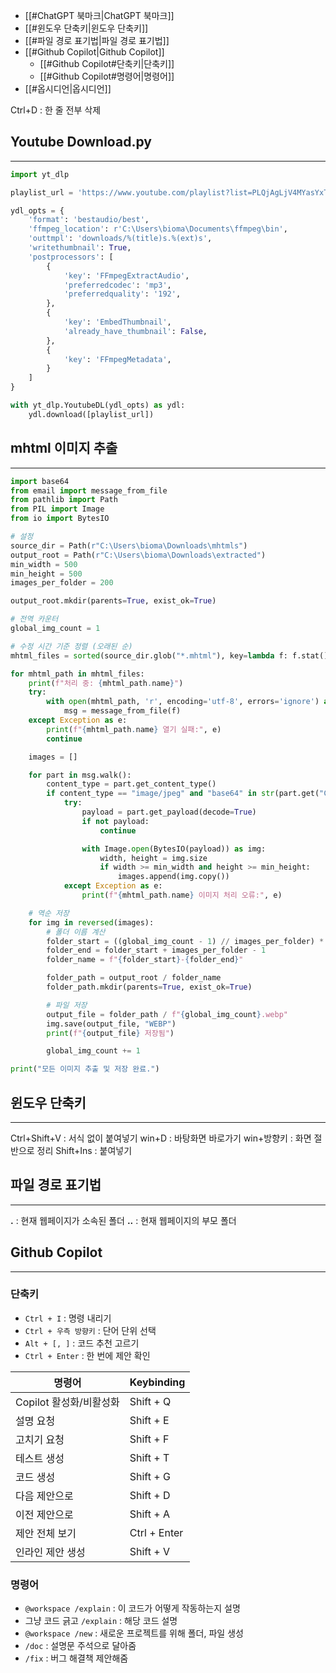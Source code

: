 - [[#ChatGPT 북마크|ChatGPT 북마크]]
- [[#윈도우 단축키|윈도우 단축키]]
- [[#파일 경로 표기법|파일 경로 표기법]]
- [[#Github Copilot|Github Copilot]]
	- [[#Github Copilot#단축키|단축키]]
	- [[#Github Copilot#명령어|명령어]]
- [[#옵시디언|옵시디언]]


Ctrl+D : 한 줄 전부 삭제



## Youtube Download.py
---

```python
import yt_dlp

playlist_url = 'https://www.youtube.com/playlist?list=PLQjAgLjV4MYasYxTdq1JuCGC1Dj--Hteb&si=HYdhUV8316Qb7NLc'

ydl_opts = {
    'format': 'bestaudio/best',
    'ffmpeg_location': r'C:\Users\bioma\Documents\ffmpeg\bin',
    'outtmpl': 'downloads/%(title)s.%(ext)s',
    'writethumbnail': True, 
    'postprocessors': [
        {
            'key': 'FFmpegExtractAudio',
            'preferredcodec': 'mp3',
            'preferredquality': '192',
        },
        {
            'key': 'EmbedThumbnail',
            'already_have_thumbnail': False,
        },
        {
            'key': 'FFmpegMetadata',
        }
    ]
}

with yt_dlp.YoutubeDL(ydl_opts) as ydl:
    ydl.download([playlist_url])
```


## mhtml 이미지 추출
---
```python
import base64
from email import message_from_file
from pathlib import Path
from PIL import Image
from io import BytesIO

# 설정
source_dir = Path(r"C:\Users\bioma\Downloads\mhtmls")
output_root = Path(r"C:\Users\bioma\Downloads\extracted")
min_width = 500
min_height = 500
images_per_folder = 200

output_root.mkdir(parents=True, exist_ok=True)

# 전역 카운터
global_img_count = 1

# 수정 시간 기준 정렬 (오래된 순)
mhtml_files = sorted(source_dir.glob("*.mhtml"), key=lambda f: f.stat().st_mtime)

for mhtml_path in mhtml_files:
    print(f"처리 중: {mhtml_path.name}")
    try:
        with open(mhtml_path, 'r', encoding='utf-8', errors='ignore') as f:
            msg = message_from_file(f)
    except Exception as e:
        print(f"{mhtml_path.name} 열기 실패:", e)
        continue

    images = []

    for part in msg.walk():
        content_type = part.get_content_type()
        if content_type == "image/jpeg" and "base64" in str(part.get("Content-Transfer-Encoding")):
            try:
                payload = part.get_payload(decode=True)
                if not payload:
                    continue

                with Image.open(BytesIO(payload)) as img:
                    width, height = img.size
                    if width >= min_width and height >= min_height:
                        images.append(img.copy())
            except Exception as e:
                print(f"{mhtml_path.name} 이미지 처리 오류:", e)

    # 역순 저장
    for img in reversed(images):
        # 폴더 이름 계산
        folder_start = ((global_img_count - 1) // images_per_folder) * images_per_folder + 1
        folder_end = folder_start + images_per_folder - 1
        folder_name = f"{folder_start}-{folder_end}"

        folder_path = output_root / folder_name
        folder_path.mkdir(parents=True, exist_ok=True)

        # 파일 저장
        output_file = folder_path / f"{global_img_count}.webp"
        img.save(output_file, "WEBP")
        print(f"{output_file} 저장됨")

        global_img_count += 1

print("모든 이미지 추출 및 저장 완료.")
```


## 윈도우 단축키
---

Ctrl+Shift+V : 서식 없이 붙여넣기
win+D : 바탕화면 바로가기
win+방향키 : 화면 절반으로 정리
Shift+Ins : 붙여넣기


## 파일 경로 표기법
---

**.** : 현재 웹페이지가 소속된 폴더
**..** : 현재 웹페이지의 부모 폴더


## Github Copilot
---

### 단축키
- `Ctrl + I` : 명령 내리기
- `Ctrl + 우측 방향키` : 단어 단위 선택
- `Alt + [, ]` : 코드 추천 고르기
- `Ctrl + Enter` : 한 번에 제안 확인

| 명령어              | Keybinding   |
| ---------------- | ------------ |
| Copilot 활성화/비활성화 | Shift + Q    |
| 설명 요청            | Shift + E    |
| 고치기 요청           | Shift + F    |
| 테스트 생성           | Shift + T    |
| 코드 생성            | Shift + G    |
| 다음 제안으로          | Shift + D    |
| 이전 제안으로          | Shift + A    |
| 제안 전체 보기         | Ctrl + Enter |
| 인라인 제안 생성        | Shift + V    |

### 명령어
- `@workspace /explain` : 이 코드가 어떻게 작동하는지 설명
- 그냥 코드 긁고 `/explain` : 해당 코드 설명
- `@workspace /new` : 새로운 프로젝트를 위해 폴더, 파일 생성
- `/doc` : 설명문 주석으로 달아줌
- `/fix` : 버그 해결책 제안해줌





